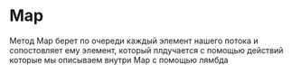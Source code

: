 # Map 

Метод Map берет по очереди каждый элемент нашего потока и сопостовляет ему элемент, который плдучается с помощью действий которые мы описываем внутри Map с помощью лямбда